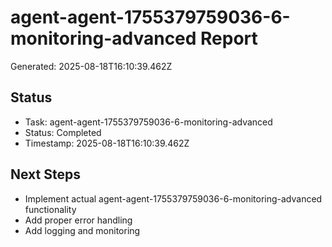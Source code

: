 # agent-agent-1755379759036-6-monitoring-advanced Report

Generated: 2025-08-18T16:10:39.462Z

## Status
- Task: agent-agent-1755379759036-6-monitoring-advanced
- Status: Completed
- Timestamp: 2025-08-18T16:10:39.462Z

## Next Steps
- Implement actual agent-agent-1755379759036-6-monitoring-advanced functionality
- Add proper error handling
- Add logging and monitoring

